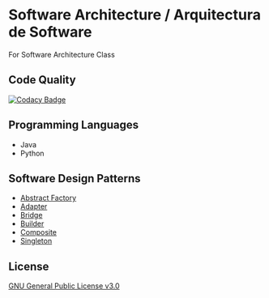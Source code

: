 # Software Architecture / Arquitectura de Software
For Software Architecture Class

## Code Quality
[![Codacy Badge](https://api.codacy.com/project/badge/Grade/b5b753549e334d3c9394fb354c375649)](https://app.codacy.com/app/Dreivko/ASO?utm_source=github.com&utm_medium=referral&utm_content=Dreivko/ASO&utm_campaign=Badge_Grade_Dashboard)

## Programming Languages
  - Java
  - Python

## Software Design Patterns
  - [Abstract Factory](https://github.com/Dreivko/ASO/tree/master/ASO/ASO/src/abstractFactory)
  - [Adapter](https://github.com/Dreivko/ASO/tree/master/ASO/ASO/src/adapter)
  - [Bridge](https://github.com/Dreivko/ASO/tree/master/ASO/ASO/src/bridge)
  - [Builder](https://github.com/Dreivko/ASO/tree/master/ASO/ASO/src/builder)
  - [Composite](https://github.com/Dreivko/ASO/tree/master/ASO/ASO/src/composite)
  - [Singleton](https://github.com/Dreivko/ASO/tree/master/ASO/ASO/src/Singleton)

## License
[GNU General Public License v3.0](https://choosealicense.com/licenses/gpl-3.0/)